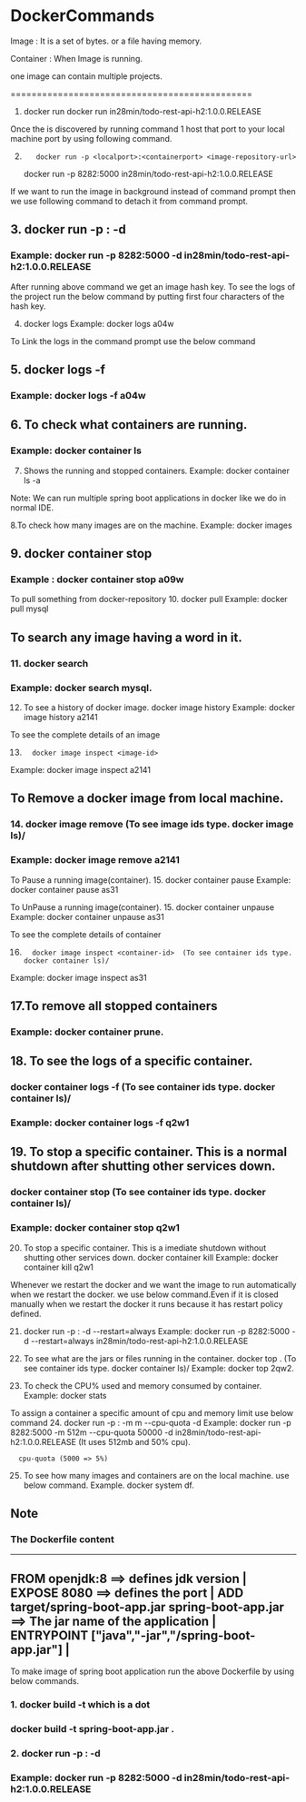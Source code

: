 # DockerCommands

Image : It is a set of bytes. or a file having memory.

Container : When Image is running.

one image can contain multiple projects.

==============================================
1.	  docker run <image-repository-url>
 	  docker run in28min/todo-rest-api-h2:1.0.0.RELEASE

Once the <containerport> is discovered by running command 1 host that port to your local machine port by using following command.

2.        docker run -p <localport>:<containerport> <image-repository-url>
 	  docker run -p 8282:5000 in28min/todo-rest-api-h2:1.0.0.RELEASE

If we want to run the image in background instead of command prompt then we use following command to detach it from command prompt.

## 3.	  docker run -p <localport>:<containerport> -d <image-repository-url>
### Example:  docker run -p 8282:5000 -d in28min/todo-rest-api-h2:1.0.0.RELEASE

After running above command we get an image hash key. To see the logs of the project run the below command by putting first four characters of the hash key.

4. 	  docker logs <first-four-characters-id>
Example:  docker logs a04w

To Link the logs in the command prompt use the below command

## 5. 	  docker logs -f <first-four-characters-id>
### Example:  docker logs -f a04w

## 6. To check what containers are running.
### Example:  docker container ls

7. Shows the running and stopped containers.
Example:  docker container ls -a    

Note: We can run multiple spring boot applications in docker like we do in normal IDE.


8.To check how many images are on the machine.
Example:  docker images

## 9.	  docker container stop <first-four-characters-id>
### Example : docker container stop a09w

To pull something from docker-repository
10.       docker pull <docker-repository>
Example:  docker pull mysql


## To search any image having a word in it.
### 11.       docker search <word>
### Example:  docker search mysql. 

12. To see a history of docker image.
	  docker image history <image-id>
Example:  docker image history a2141

To see the complete details of an image

13.  	  docker image inspect <image-id>
Example:  docker image inspect a2141

## To Remove a docker image from local machine.
### 14.    	  docker image remove <image-id> (To see image ids type. docker image ls)/
### Example:  docker image remove a2141


To Pause a running image(container).
15.    	  docker container pause <container-id>
Example:  docker container pause as31


To UnPause a running image(container).
15.    	  docker container unpause <container-id>
Example:  docker container unpause as31


To see the complete details of container

16.  	  docker image inspect <container-id>  (To see container ids type. docker container ls)/
Example:  docker image inspect as31

## 17.To remove all stopped containers 
### Example:  docker container prune.

## 18. To see the logs of a specific container.
###	          docker container logs -f <container-id> (To see container ids type. docker container ls)/
### Example:  docker container logs -f q2w1

## 19. To stop a specific container. This is a normal shutdown after shutting other services down.
###           docker container stop <container-id> (To see container ids type. docker container ls)/
### Example:  docker container stop q2w1

20. To stop a specific container. This is a imediate shutdown without shutting other services down.
          docker container kill <container-id>
Example:  docker container kill q2w1

Whenever we restart the docker and we want the image to run automatically when we restart the docker.
we use below command.Even if it is closed manually when we restart the docker it runs because it has restart policy defined.

21.	  docker run -p <localport>:<containerport> -d --restart=always <image-repository-url>
Example:  docker run -p 8282:5000 -d --restart=always in28min/todo-rest-api-h2:1.0.0.RELEASE

22.   To see what are the jars or files running in the container.
	  docker top <container-id>.   (To see container ids type. docker container ls)/
Example:  docker top 2qw2. 

23.   To check the CPU% used and memory consumed by container.
Example:  docker stats

To assign a container a specific amount of cpu and memory limit use below command
24.	  docker run -p <localport>:<containerport> -m <number>m --cpu-quota <number> -d <image-repository-url>
Example:  docker run -p 8282:5000 -m 512m --cpu-quota 50000 -d in28min/todo-rest-api-h2:1.0.0.RELEASE (It uses 512mb and 50% cpu).
	  
	  cpu-quota (5000 => 5%)


25. To see how many images and containers are on the local machine. use below command.
Example. docker system df.


## Note

### The Dockerfile content
-------------------------------------------------------------------------------------------------
FROM openjdk:8   ==> defines jdk version                                                         |
EXPOSE 8080      ==> defines the port                                                            |
ADD target/spring-boot-app.jar spring-boot-app.jar    ==> The jar name of the application        |
ENTRYPOINT ["java","-jar","/spring-boot-app.jar"]                                                |
-------------------------------------------------------------------------------------------------

To make image of spring boot application run the above Dockerfile by using below commands.

### 1.  docker build -t <spring-boot-application-jar-name> <root> which is a dot
###    docker build -t spring-boot-app.jar .

### 2.        docker run -p <localport>:<containerport> -d <image-repository-url>
### Example:  docker run -p 8282:5000 -d in28min/todo-rest-api-h2:1.0.0.RELEASE






